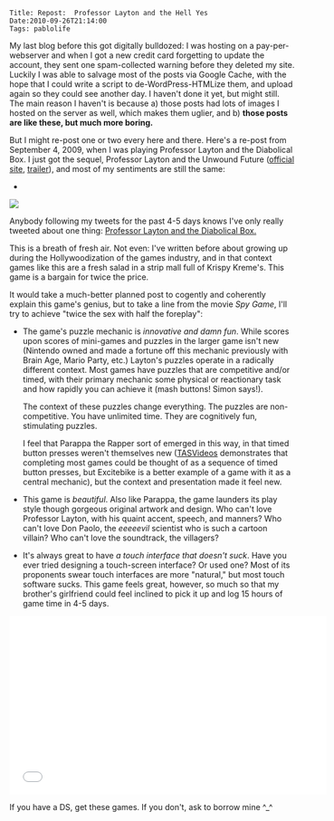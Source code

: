     Title: Repost:  Professor Layton and the Hell Yes
    Date:2010-09-26T21:14:00
    Tags: pablolife

My last blog before this got digitally bulldozed:  I was hosting on a
pay-per-webserver and when I got a new credit card forgetting to update the
account, they sent one spam-collected warning before they deleted my site.
Luckily I was able to salvage most of the posts via Google Cache, with the
hope that I could write a script to de-WordPress-HTMLize them, and upload again
so they could see another day. I haven't done it yet, but might still. The main
reason I haven't is because a) those posts had lots of images I hosted on the
server as well, which makes them uglier, and b) **those posts are like these, but
much more boring.**


But I might re-post one or two every here and there. Here's a re-post from
September 4, 2009, when I was playing Professor Layton and the Diabolical Box.
I just got the sequel, Professor Layton and the Unwound Future ([official
site][1], [trailer][2]), and most of my sentiments are still the same:

-

[![][3]][4]

Anybody following my tweets for the past 4-5 days knows I've only really
tweeted about one thing: [Professor Layton and the Diabolical Box.][5]


This is a breath of fresh air. Not even: I've written before about growing up
during the Hollywoodization of the games industry, and in that context games
like this are a fresh salad in a strip mall full of Krispy Kreme's. This game
is a bargain for twice the price.


It would take a much-better planned post to cogently and coherently explain
this game's genius, but to take a line from the movie _Spy Game_, I'll try to
achieve "twice the sex with half the foreplay":


* The game's puzzle mechanic is _innovative and damn fun_. While scores upon
scores of mini-games and puzzles in the larger game isn't new (Nintendo owned
and made a fortune off this mechanic previously with Brain Age, Mario Party,
etc.) Layton's puzzles operate in a radically different context. Most games
have puzzles that are competitive and/or timed, with their primary mechanic
some physical or reactionary task and how rapidly you can achieve it (mash
buttons! Simon says!).

  The context of these puzzles change everything. The puzzles are non-
competitive. You have unlimited time. They are cognitively fun, stimulating
puzzles.

  I feel that Parappa the Rapper sort of emerged in this way, in that timed
button presses weren't themselves new ([TASVideos][6] demonstrates that
completing most games could be thought of as a sequence of timed button
presses, but Excitebike is a better example of a game with it as a central
mechanic), but the context and presentation made it feel new.


* This game is _beautiful_. Also like Parappa, the game launders its play
style though gorgeous original artwork and design. Who can't love Professor
Layton, with his quaint accent, speech, and manners? Who can't love Don Paolo,
the _eeeeevil_ scientist who is such a cartoon villain? Who can't love the
soundtrack, the villagers?

* It's always great to have _a touch interface that doesn't suck_. Have you
ever tried designing a touch-screen interface? Or used one? Most of its
proponents swear touch interfaces are more "natural," but most touch software
sucks. This game feels great, however, so much so that my brother's girlfriend
could feel inclined to pick it up and log 15 hours of game time in 4-5 days.

<iframe width="560" height="315" src="//www.youtube.com/embed/eHWttaixDEc" frameborder="0" allowfullscreen></iframe>

If you have a DS, get these games. If you don't, ask to borrow mine ^\_^


   [1]: http://professorlaytonds.com/
   [2]: http://www.youtube.com/watch?v=Ks__4i9qPZM
   [3]: http://1.bp.blogspot.com/_3ys1dwfzc2w/TKAcn9qj6OI/AAAAAAAAAHA/bwqCD4AabpY/s320/professor-layton-diabolical-box.png
   [4]: http://1.bp.blogspot.com/_3ys1dwfzc2w/TKAcn9qj6OI/AAAAAAAAAHA/bwqCD4AabpY/s1600/professor-layton-diabolical-box.png
   [5]: http://www.gamespot.com/ds/rpg/laytonkyoujutoakumanohako/index.html/
   [6]: http://tasvideos.org/
